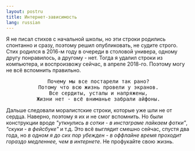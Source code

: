 ```yaml
---
layout: postru 
title: Интернет-зависимость 
lang: russian 
---
```


Я не писал стихов с начальной школы, но эти строки родились спонтанно и сразу, поэтому решил опубликовать, не судите строго. Стих родился в 2016-м году в очереди в столовой универа, одному другу понравилось, а другому - нет. Тогда я удалил строки из компьютера, и воспроизвожу сейчас, в апреле 2018-го. Поэтому могу не всё вспомнить правильно.  

<div align="center">
<pre>
Почему мы все постарели так рано?
Потому что всю жизнь провели у экранов.
Все сердиты, усталы и напряжены,
Жизни нет - всё вниманье забрали айфоны.
</pre>
</div>

Дальше следовали моралистские строки, которые уже шли не от сердца. Наверно, поэтому я их и не смог вспомнить. Но были конструкции вроде _"уткнулись в сотки - в инстаграме лайкаем фотки"_, _"скуки - в фейсбуке"_ и т.д. Это всё выглядит смешно сейчас, спустя два года, но *в одном я до сих пор убежден - в оффлайне время проходит гораздо медленнее, чем в интернете*. Не профукайте свою жизнь.
